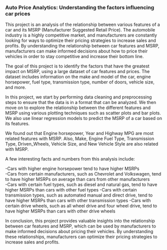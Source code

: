 ### Auto Price Analytics: Understanding the factors influencing car prices
This project is an analysis of the relationship between various features of a car and its MSRP (Manufacturer Suggested Retail Price). The automobile industry is a highly competitive market, and manufacturers are constantly looking for ways to optimize their pricing strategies to increase sales and profits. By understanding the relationship between car features and MSRP, manufacturers can make informed decisions about how to price their vehicles in order to stay competitive and increase their bottom line.

The goal of this project is to identify the factors that have the greatest impact on MSRP, using a large dataset of car features and prices. The dataset includes information on the make and model of the car, engine horsepower, fuel type, transmission type, number of doors, vehicle size, and more.

In this project, we start by performing data cleaning and preprocessing steps to ensure that the data is in a format that can be analyzed. We then move on to explore the relationship between the different features and MSRP using various plotting techniques such as scatter plots and bar plots. We also use linear regression models to predict the MSRP of a car based on its features.

We found out that Engine horsepower, Year and Highway MPG are most related features with MSRP. Also, Make, Engine Fuel Type, Transmission Type, Driven_Wheels, Vehicle Size, and New Vehicle Style are also related with MSRP.

A few interesting facts and numbers from this analysis include:

-Cars with higher engine horsepower tend to have higher MSRPs<br>
-Cars from certain manufacturers, such as Chevrolet and Volkswagen, tend to have higher MSRPs on average than cars from other manufacturers<br>
-Cars with certain fuel types, such as diesel and natural gas, tend to have higher MSRPs than cars with other fuel types
-Cars with certain transmission types, such as automated manual and direct drive, tend to have higher MSRPs than cars with other transmission types
-Cars with certain drive wheels, such as all wheel drive and four wheel drive, tend to have higher MSRPs than cars with other drive wheels

In conclusion, this project provides valuable insights into the relationship between car features and MSRP, which can be used by manufacturers to make informed decisions about pricing their vehicles. By understanding these relationships, manufacturers can optimize their pricing strategies to increase sales and profits.
